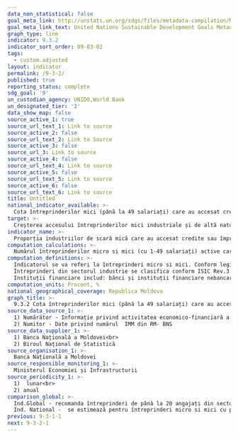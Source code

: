 ```yaml
---
data_non_statistical: false
goal_meta_link: http://unstats.un.org/sdgs/files/metadata-compilation/Metadata-Goal-9.pdf
goal_meta_link_text: United Nations Sustainable Development Goals Metadata (pdf 663kB)
graph_type: line
indicator: 9.3.2
indicator_sort_order: 09-03-02
tags:
  - custom.adjusted
layout: indicator
permalink: /9-3-2/
published: true
reporting_status: complete
sdg_goal: '9'
un_custodian_agency: UNIDO,World Bank
un_designated_tier: '2'
data_show_map: false
source_active_1: true
source_url_text_1: Link to source
source_active_2: false
source_url_text_2: Link to Source
source_active_3: false
source_url_3: Link to source
source_active_4: false
source_url_text_4: Link to source
source_active_5: false
source_url_text_5: Link to source
source_active_6: false
source_url_text_6: Link to source
title: Untitled
national_indicator_available: >-
  Cota întreprinderilor mici (până la 49 salariați) care au accesat credite si/sau împrumuturi pe parcursul anului, inclusiv pe sectorul industrie
target: >-
  Creșterea accesului întreprinderilor mici industriale și de altă natură, în special din țările în curs de dezvoltare, la servicii financiare, inclusiv la credite accesibile, și integrarea acestora în lanțuri valorice și piețe externe
indicator_name: >-
  Proporția industriilor de scară mică care au accesat credite sau împrumuturi
computation_calculations: >-
  Numărul întreprinderilor micro si mici (cu 1-49 salariați) active care au accesat credite și/sau împrumuturi pe parcursul anului de referința  de la instituții financiare raportat la numărul total de întreprinderi micro și mici (total și pe sectoare conform CAEM 2)   * 100.
computation_definitions: >-
  Indicatorul se va referi la întreprinderi micro si mici. Conform legislației in vigoare se considera întreprindere micro – întreprindere care are cel mult 9 salariați, realizează o cifră anuală de afaceri de până la 9 milioane de lei sau deține active totale de până la 9 milioane de lei; mică – întreprindere care are de la 10 până la 49 de salariați, realizează o cifră anuală de afaceri de până la 25 de milioane de lei sau deține active totale de până la 25 de milioane de lei. Salariați  - numărul mediu scriptic al personalului în perioada de gestiune. (art. 5, lit. a și b din Legea Nr. 179 din  21.07.2016)<br> 
  Întreprinderi din sectorul industrie se clasifica conform ISIC Rev.3.1 si include codurile 15-37, 45, 50-52, 55, 60-64, and 72, sau ISIC rev.4 (sau CAEM rev.2) cu codurile 10-33, 41-43, 45-47, 49-53, 55-56, 58-63.<br> 
  Instituții financiare includ: bănci și instituții financiare nebancare. Bancă – persoană juridică a cărei activitate constă în atragerea de depozite sau de alte fonduri rambursabile de la public și în acordarea de credite în cont propriu.
computation_units: Procent, %
national_geographical_coverage: Republica Moldova
graph_title: >-
  9.3.2 Cota întreprinderilor mici (până la 49 salariați) care au accesat credite si/sau împrumuturi pe parcursul anului, inclusiv pe sectorul industrie
source_data_source_1: >-
  1) Numărător - Informație privind activitatea economico-financiară a băncilor din RM - BNM<br> 
  2) Numitor - Date privind numărul  IMM din RM- BNS
source_data_supplier_1: >-
  1) Banca Națională a Moldovei<br> 
  2) Biroul Național de Statistică
source_organisation_1: >-
  Banca Națională a Moldovei
source_responsible_monitoring_1: >-
  Ministerul Economiei și Infrastructurii
source_periodicity_1: >-
  1)  lunar<br> 
  2) anual
comparison_global: >-
  Ind.Global - recomanda întreprinderi de până la 20 angajați din sectorul industrial, prevede accesarea de împrumuturi nu doar de la bănci, dar si de la alte instituții financiare nebancare<br> 
  Ind. National -  se estimează pentru întreprinderi micro si mici cu până la 49 angajați (conf.leg.nat.), pe sectoare include doar accesarea de credite de la banca.
previous: 9-3-1-1
next: 9-3-2-1
---
```

